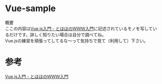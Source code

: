 # Vue-sample
  
概要  
ここの内容は[Vue.js入門 - とほほのＷＷＷ入門](https://www.tohoho-web.com/ex/vuejs.html)に記述されているモノを写しているだけです。詳しく知りたい場合は自分で調べてね。  
Vue.jsの練習を頑張ってしてるな～って気持ちで見て（利用して）下さい。  

# 参考  
[Vue.js入門 - とほほのＷＷＷ入門](https://www.tohoho-web.com/ex/vuejs.html)  
